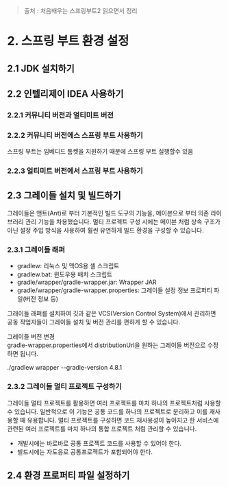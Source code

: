 > 출처 : 처음배우는 스프링부트2 읽으면서 정리

# 2. 스프링 부트 환경 설정
## 2.1 JDK 설치하기
## 2.2 인텔리제이 IDEA 사용하기
### 2.2.1 커뮤니티 버전과 얼티미트 버전
### 2.2.2 커뮤니티 버전에스 스프링 부트 사용하기
스프링 부트는 임베디드 톰켓을 지원하기 때문에 스프링 부트 실행할수 있음

### 2.2.3 얼티미트 버전에서 스프링 부트 사용하기

## 2.3 그레이들 설치 및 빌드하기
그레이들은 앤트(Ant)로 부터 기본적인 빌드 도구의 기능을, 메이븐으로 부터 의존 라이브러리 관리 기능을 차용했습니다.
멀티 프로젝트 구성 시에는 메이븐 처럼 상속 구조가 아닌 설정 주입 방식을 사용하여 훨씬 유연하게 빌드 환경을 구성할 수 있습니다.

### 2.3.1 그레이들 래퍼
- gradlew: 리눅스 및 맥OS용 셸 스크립트
- gradlew.bat: 윈도우용 배치 스크립트
- gradle/wrapper/gradle-wrapper.jar: Wrapper JAR
- gradle/wrapper/gradle-wrapper.properties: 그레이들 설정 정보 프로퍼티 파일(버전 정보 등)

그래이들 래퍼를 설치하여 깃과 같은 VCS(Version Control System)에서 관리하면 공동 작업자들이 그레이들 설치 및 버전 관리를 편하게 할 수 있습니다.

그레이들 버전 변경  
gradle-wrapper.properties에서 distributionUrl을 원하는 그레이들 버전으로 수정하면 됩니다.

./gradlew wrapper --gradle-version 4.8.1

### 2.3.2 그레이들 멀티 프로젝트 구성하기
그레이들 멀티 프로젝트를 활용하면 여러 프로젝트를 마치 하나의 프로젝트처럼 사용할 수 있습니다.
일반적으로 이 기능은 공통 코드를 하나의 프로젝트로 분리하고 이를 재사용할 때 유용합니다.
멀티 프로젝트를 구성하면 코드 재사용성이 높아지고 한 서비스에 관련된 여러 프로젝트를 마치 하나의 통합 프로젝트 처럼 관리할 수 있습니다.
- 개발시에는 바로바로 공통 프로젝트 코드를 사용할 수 있어야 한다.
- 빌드시에는 자도응로 공통프로젝트가 포함되어야 한다.


## 2.4 환경 프로퍼티 파일 설정하기



